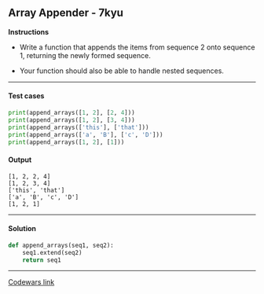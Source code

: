 ## Array Appender - 7kyu

**Instructions**

- Write a function that appends the items from sequence 2 onto sequence 1, returning the newly formed sequence.

- Your function should also be able to handle nested sequences.

---

#### Test cases

```python
print(append_arrays([1, 2], [2, 4]))
print(append_arrays([1, 2], [3, 4]))
print(append_arrays(['this'], ['that']))
print(append_arrays(['a', 'B'], ['c', 'D']))
print(append_arrays([1, 2], [1]))
```

#### Output

```
[1, 2, 2, 4]
[1, 2, 3, 4]
['this', 'that']
['a', 'B', 'c', 'D']
[1, 2, 1]
```

---

#### Solution

```python
def append_arrays(seq1, seq2):
    seq1.extend(seq2)
    return seq1
```

---

[Codewars link](https://www.codewars.com/kata/53a8a476947277a3020001cc)
